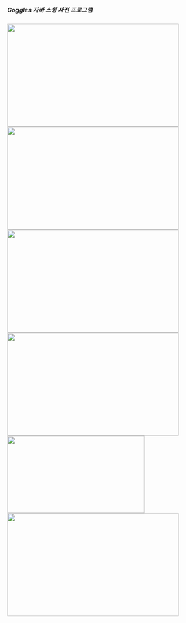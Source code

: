 ##### Goggles 자바 스윙 사전 프로그램
<span>
<img src="https://github.com/louisevil/goggles/blob/master/resources/image/start.gif" width="400" height="240">
</span>
<span>
<img src="https://github.com/louisevil/goggles/blob/master/resources/image/main.gif" width="400" height="240">
</span>
<span>
<img src="https://github.com/louisevil/goggles/blob/master/resources/image/%EB%B6%84%EC%84%9D%EC%84%A4%EA%B3%84.png" width="400" height="240">
</span>
<span>
<img src="https://github.com/louisevil/goggles/blob/master/resources/image/%ED%99%98%EA%B2%BD.png" width="400" height="240">
</span><span>
<img src="https://github.com/louisevil/goggles/blob/master/resources/image/%ED%8C%A8%ED%82%A4%EC%A7%80%EA%B5%AC%EC%84%B1%ED%8A%B8%EB%A6%AC.png" width="320" height="180">
</span><span>
<img src="https://github.com/louisevil/goggles/blob/master/resources/image/Lorem.png" width="400" height="240">
</span>
